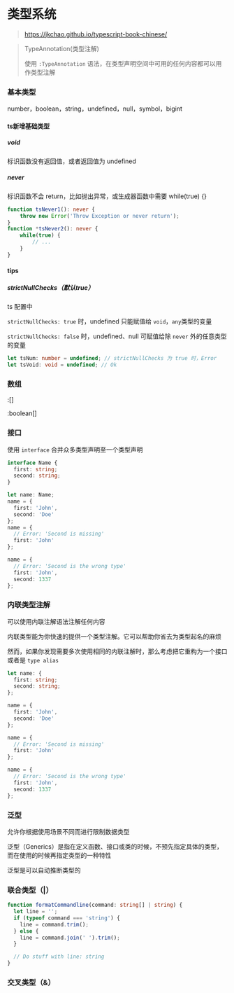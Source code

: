 # 类型系统

> https://jkchao.github.io/typescript-book-chinese/

> TypeAnnotation(类型注解)
>
> 使用 `:TypeAnnotation` 语法，在类型声明空间中可用的任何内容都可以用作类型注解

### 基本类型

number，boolean，string，undefined，null，symbol，bigint

#### ts新增基础类型

##### void

标识函数没有返回值，或者返回值为 undefined

##### never

标识函数不会 return，比如抛出异常，或生成器函数中需要 while(true) {}

```typescript
function tsNever1(): never {
    throw new Error('Throw Exception or never return');
}
function *tsNever2(): never {
    while(true) {
        // ...
    }
}
```

#### tips

##### strictNullChecks（默认true）

ts 配置中

 `strictNullChecks: true` 时，undefined 只能赋值给 `void`，`any`类型的变量

`strictNullChecks: false` 时，undefined、null 可赋值给除 `never` 外的任意类型的变量

```ts
let tsNum: number = undefined; // strictNullChecks 为 true 时，Error
let tsVoid: void = undefined; // Ok
```

### 数组

:[]

:boolean[]

### 接口

使用 `interface` 合并众多类型声明至一个类型声明

```ts
interface Name {
  first: string;
  second: string;
}

let name: Name;
name = {
  first: 'John',
  second: 'Doe'
};
name = {
  // Error: 'Second is missing'
  first: 'John'
};

name = {
  // Error: 'Second is the wrong type'
  first: 'John',
  second: 1337
};
```



### 内联类型注解

可以使用内联注解语法注解任何内容

内联类型能为你快速的提供一个类型注解。它可以帮助你省去为类型起名的麻烦

然而，如果你发现需要多次使用相同的内联注解时，那么考虑把它重构为一个接口或者是 `type alias`

```ts
let name: {
  first: string;
  second: string;
};

name = {
  first: 'John',
  second: 'Doe'
};

name = {
  // Error: 'Second is missing'
  first: 'John'
};

name = {
  // Error: 'Second is the wrong type'
  first: 'John',
  second: 1337
};
```

### 泛型

允许你根据使用场景不同而进行限制数据类型

泛型（Generics）是指在定义函数、接口或类的时候，不预先指定具体的类型，而在使用的时候再指定类型的一种特性

泛型是可以自动推断类型的

### 联合类型（|）

```ts
function formatCommandline(command: string[] | string) {
  let line = '';
  if (typeof command === 'string') {
    line = command.trim();
  } else {
    line = command.join(' ').trim();
  }

  // Do stuff with line: string
}
```

### 交叉类型（&）

